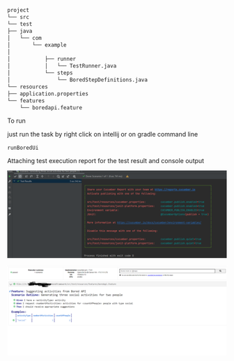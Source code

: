     project
    └── src
    └── test
    ├── java
    │   └── com
    │       └── example
    │           
    │           ├── runner
    │           │   └── TestRunner.java
    │           └── steps
    │               └── BoredStepDefinitions.java
    └── resources
    ├── application.properties
    └── features
        └── boredapi.feature

To run 

just run the task by right click on intellij or on gradle command line 
        
    runBoredUi

Attaching test execution report for the test result and console output

![img_4.png](img_4.png)


![img_5.png](img_5.png)